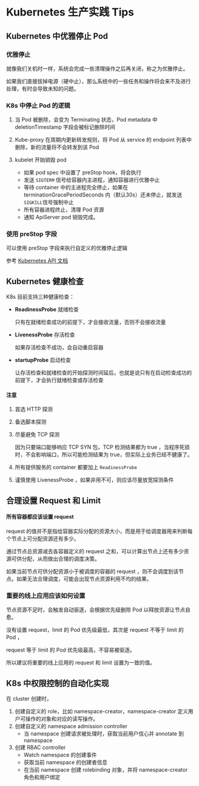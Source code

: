 # Kubernetes 生产实践 Tips






<!--more-->

## Kubernetes 中优雅停止 Pod

### 优雅停止

就像我们关机时一样，系统会完成一些清理操作之后再关闭，称之为优雅停止。

如果我们直接拔掉电源（硬中止），那么系统中的一些任务和操作将会来不及进行处理，有时会导致未知的问题。

### K8s 中停止 Pod 的逻辑

1. 当 Pod 被删除，会变为 Terminating 状态，Pod metadata 中 deletionTimestamp 字段会被标记删除时间

2. Kube-proxy 在周期内更新转发规则，将 Pod 从 service 的 endpoint 列表中删除，新的流量将不会转发到该 Pod
3. kubelet 开始销毁 pod
   - 如果 pod spec 中设置了 preStop hook，将会执行
   - 发送 `SIGTERM` 信号给容器内主进程，通知容器进行优雅中止
   - 等待 container 中的主进程完全停止，如果在 terminationGracePeriodSeconds 内（默认30s）还未停止，就发送 `SIGKILL`信号强制中止
   - 所有容器进程终止，清理 Pod 资源
   - 通知 ApiServer pod 销毁完成。

### 使用 preStop 字段

可以使用 preStop 字段来执行自定义的优雅停止逻辑

参考 [Kubernetes API 文档](https://kubernetes.io/docs/reference/kubernetes-api/workload-resources/pod-v1/#lifecycle-1)

## Kubernetes 健康检查

K8s 目前支持三种健康检查：

- **ReadinessProbe** 就绪检查 

  只有在就绪检查成功的前提下，才会接收流量，否则不会接收流量

- **LivenessProbe** 存活检查

  如果存活检查不成功，会自动重启容器

- **startupProbe** 启动检查

  让存活检查和就绪检查的开始探测时间延后，也就是说只有在启动检查成功的前提下，才会执行就绪检查或存活检查



#### 注意

1. 首选 HTTP 探测

2. 备选脚本探测

3. 尽量避免 TCP 探测

   因为只要端口能够响应 TCP SYN 包，TCP 检测结果都为 true ，当程序死锁时，不会影响端口，所以可能检测结果为 true，但实际上业务已经不健康了。

4. 所有提供服务的 container 都要加上 `ReadinessProbe`

5. 谨慎使用 LivenessProbe ，如果非用不可，则应该尽量放宽探测条件



## 合理设置 Request 和 Limit

#### 所有容器都应该设置 request

request 的值并不是指给容器实际分配的资源大小，而是用于给调度器用来判断每个节点上可分配资源还有多少。

通过节点总资源减去各容器定义的 request 之和，可以计算出节点上还有多少资源可供分配，从而做出合理的调度决策。

如果当前节点可供分配资源小于被调度的容器的 request ，则不会调度到该节点。如果无法合理调度，可能会出现节点资源利用不均的结果。



### 重要的线上应用应该如何设置

节点资源不足时，会触发自动驱逐，会根据优先级删除 Pod 以释放资源让节点自愈。

没有设置 request，limit 的 Pod 优先级最低，其次是 request 不等于 limit 的 Pod ，

request 等于 limit 的 Pod 优先级最高，不容易被驱逐。

所以建议将重要的线上应用的 request 和 limit 设置为一致的值。





## K8s 中权限控制的自动化实现

在 cluster 创建时，

1. 创建自定义的 role，比如 namespace-creator，namespace-creator 定义用户可操作的对象和对应的读写操作。
2. 创建自定义的 namespace admission controller
   - 当 namespace 创建请求被处理时，获取当前用户信心并 annotate 到 namespace
3. 创建 RBAC controller
   - Watch namespace 的创建事件
   - 获取当前 namespace 的创建者信息
   - 在当前 namespace 创建 rolebinding 对象，并将 namespace-creator 角色和用户绑定

